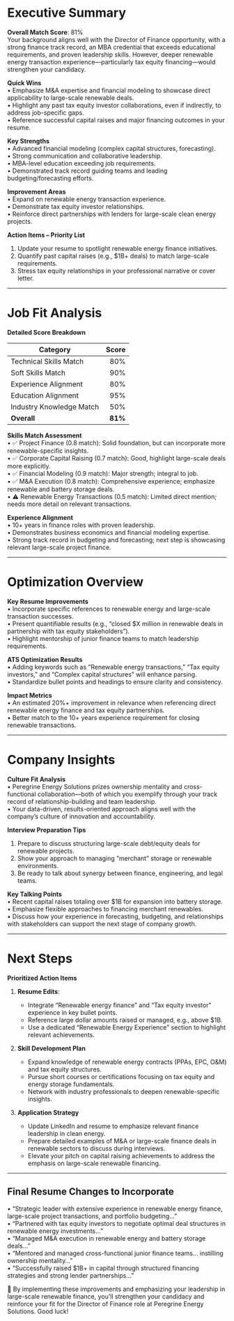 # Executive Summary

**Overall Match Score**: 81%  
Your background aligns well with the Director of Finance opportunity, with a strong finance track record, an MBA credential that exceeds educational requirements, and proven leadership skills. However, deeper renewable energy transaction experience—particularly tax equity financing—would strengthen your candidacy.  

**Quick Wins**  
• Emphasize M&A expertise and financial modeling to showcase direct applicability to large-scale renewable deals.  
• Highlight any past tax equity investor collaborations, even if indirectly, to address job-specific gaps.  
• Reference successful capital raises and major financing outcomes in your resume.  

**Key Strengths**  
• Advanced financial modeling (complex capital structures, forecasting).  
• Strong communication and collaborative leadership.  
• MBA-level education exceeding job requirements.  
• Demonstrated track record guiding teams and leading budgeting/forecasting efforts.  

**Improvement Areas**  
• Expand on renewable energy transaction experience.  
• Demonstrate tax equity investor relationships.  
• Reinforce direct partnerships with lenders for large-scale clean energy projects.  

**Action Items – Priority List**  
1. Update your resume to spotlight renewable energy finance initiatives.  
2. Quantify past capital raises (e.g., $1B+ deals) to match large-scale requirements.  
3. Stress tax equity relationships in your professional narrative or cover letter.  

---

# Job Fit Analysis

**Detailed Score Breakdown**  

| Category                 | Score  |
|--------------------------|-------:|
| Technical Skills Match   | 80%    |
| Soft Skills Match        | 90%    |
| Experience Alignment     | 80%    |
| Education Alignment      | 95%    |
| Industry Knowledge Match | 50%    |
| **Overall**              | **81%**|

**Skills Match Assessment**  
• ✅ Project Finance (0.8 match): Solid foundation, but can incorporate more renewable-specific insights.  
• ✅ Corporate Capital Raising (0.7 match): Good, highlight large-scale deals more explicitly.  
• ✅ Financial Modeling (0.9 match): Major strength; integral to job.  
• ✅ M&A Execution (0.8 match): Comprehensive experience; emphasize renewable and battery storage deals.  
• ⚠️ Renewable Energy Transactions (0.5 match): Limited direct mention; needs more detail on relevant transactions.  

**Experience Alignment**  
• 10+ years in finance roles with proven leadership.  
• Demonstrates business economics and financial modeling expertise.  
• Strong track record in budgeting and forecasting; next step is showcasing relevant large-scale project finance.  

---

# Optimization Overview

**Key Resume Improvements**  
• Incorporate specific references to renewable energy and large-scale transaction successes.  
• Present quantifiable results (e.g., “closed $X million in renewable deals in partnership with tax equity stakeholders”).  
• Highlight mentorship of junior finance teams to match leadership requirements.  

**ATS Optimization Results**  
• Adding keywords such as “Renewable energy transactions,” “Tax equity investors,” and “Complex capital structures” will enhance parsing.  
• Standardize bullet points and headings to ensure clarity and consistency.  

**Impact Metrics**  
• An estimated 20%+ improvement in relevance when referencing direct renewable energy finance and tax equity partnerships.  
• Better match to the 10+ years experience requirement for closing renewable transactions.  

---

# Company Insights

**Culture Fit Analysis**  
• Peregrine Energy Solutions prizes ownership mentality and cross-functional collaboration—both of which you exemplify through your track record of relationship-building and team leadership.  
• Your data-driven, results-oriented approach aligns well with the company’s culture of innovation and accountability.  

**Interview Preparation Tips**  
1. Prepare to discuss structuring large-scale debt/equity deals for renewable projects.  
2. Show your approach to managing “merchant” storage or renewable environments.  
3. Be ready to talk about synergy between finance, engineering, and legal teams.  

**Key Talking Points**  
• Recent capital raises totaling over $1B for expansion into battery storage.  
• Emphasize flexible approaches to financing merchant renewables.  
• Discuss how your experience in forecasting, budgeting, and relationships with stakeholders can support the next stage of company growth.  

---

# Next Steps

**Prioritized Action Items**  
1. **Resume Edits**:  
   - Integrate “Renewable energy finance” and “Tax equity investor” experience in key bullet points.  
   - Reference large dollar amounts raised or managed, e.g., above $1B.  
   - Use a dedicated “Renewable Energy Experience” section to highlight relevant achievements.  

2. **Skill Development Plan**  
   - Expand knowledge of renewable energy contracts (PPAs, EPC, O&M) and tax equity structures.  
   - Pursue short courses or certifications focusing on tax equity and energy storage fundamentals.  
   - Network with industry professionals to deepen renewable-specific insights.  

3. **Application Strategy**  
   - Update LinkedIn and resume to emphasize relevant finance leadership in clean energy.  
   - Prepare detailed examples of M&A or large-scale finance deals in renewable sectors to discuss during interviews.  
   - Elevate your pitch on capital raising achievements to address the emphasis on large-scale renewable financing.  

---

## Final Resume Changes to Incorporate  
• “Strategic leader with extensive experience in renewable energy finance, large-scale project transactions, and portfolio budgeting…”  
• “Partnered with tax equity investors to negotiate optimal deal structures in renewable energy investments…”  
• “Managed M&A execution in renewable energy and battery storage deals…”  
• “Mentored and managed cross-functional junior finance teams… instilling ownership mentality…”  
• “Successfully raised $1B+ in capital through structured financing strategies and strong lender partnerships…”  

:rocket: By implementing these improvements and emphasizing your leadership in large-scale renewable finance, you’ll strengthen your candidacy and reinforce your fit for the Director of Finance role at Peregrine Energy Solutions. Good luck!